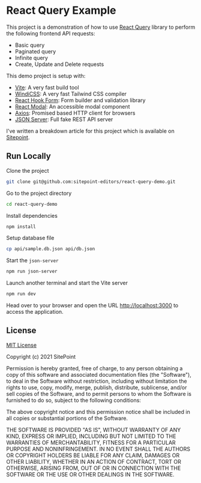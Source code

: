 # React Query Example

This project is a demonstration of how to use [React Query](https://react-query.tanstack.com) library to perform the following frontend API requests:

- Basic query
- Paginated query
- Infinite query
- Create, Update and Delete requests

This demo project is setup with:

- [Vite](https://vitejs.dev/): A very fast build tool
- [WindiCSS](https://windicss.org/): A very fast Tailwind CSS compiler
- [React Hook Form](https://react-hook-form.com/): Form builder and validation library
- [React Modal](http://reactcommunity.org/react-modal/): An accessible modal component
- [Axios](https://github.com/axios/axios): Promised based HTTP client for browsers
- [JSON Server](https://github.com/typicode/json-server): Full fake REST API server

I've written a breakdown article for this project which is available on [Sitepoint](https://www.sitepoint.com/blog/).

## Run Locally

Clone the project

```bash
git clone git@github.com:sitepoint-editors/react-query-demo.git
```

Go to the project directory

```bash
cd react-query-demo
```

Install dependencies

```bash
npm install
```

Setup database file

```bash
cp api/sample.db.json api/db.json
```

Start the `json-server`

```bash
npm run json-server
```

Launch another terminal and start the Vite server

```bash
npm run dev
```

Head over to your browser and open the URL <http://localhost:3000> to access the application.

## License

[MIT License](https://choosealicense.com/licenses/mit/)

Copyright (c) 2021 SitePoint

Permission is hereby granted, free of charge, to any person obtaining a copy
of this software and associated documentation files (the "Software"), to deal
in the Software without restriction, including without limitation the rights
to use, copy, modify, merge, publish, distribute, sublicense, and/or sell
copies of the Software, and to permit persons to whom the Software is
furnished to do so, subject to the following conditions:

The above copyright notice and this permission notice shall be included in all
copies or substantial portions of the Software.

THE SOFTWARE IS PROVIDED "AS IS", WITHOUT WARRANTY OF ANY KIND, EXPRESS OR
IMPLIED, INCLUDING BUT NOT LIMITED TO THE WARRANTIES OF MERCHANTABILITY,
FITNESS FOR A PARTICULAR PURPOSE AND NONINFRINGEMENT. IN NO EVENT SHALL THE
AUTHORS OR COPYRIGHT HOLDERS BE LIABLE FOR ANY CLAIM, DAMAGES OR OTHER
LIABILITY, WHETHER IN AN ACTION OF CONTRACT, TORT OR OTHERWISE, ARISING FROM,
OUT OF OR IN CONNECTION WITH THE SOFTWARE OR THE USE OR OTHER DEALINGS IN THE
SOFTWARE.
